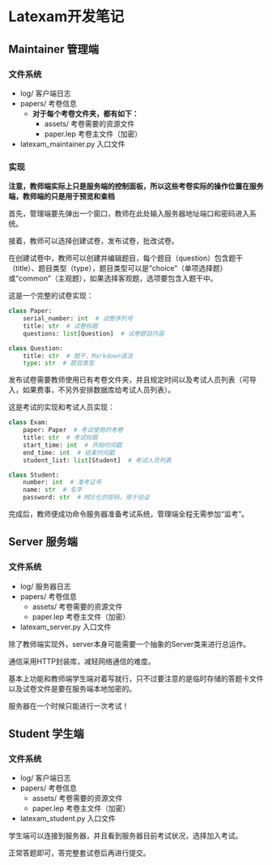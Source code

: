 # Latexam开发笔记

## Maintainer 管理端

### 文件系统

- log/ 客户端日志
- papers/ 考卷信息
  - **对于每个考卷文件夹，都有如下：**
    - assets/ 考卷需要的资源文件
    - paper.lep 考卷主文件（加密）
- latexam_maintainer.py 入口文件

### 实现

**注意，教师端实际上只是服务端的控制面板，所以这些考卷实际的操作位置在服务端，教师端的只是用于预览和查档**

首先，管理端要先弹出一个窗口，教师在此处输入服务器地址端口和密码进入系统。

接着，教师可以选择创建试卷，发布试卷，批改试卷。

在创建试卷中，教师可以创建并编辑题目，每个题目（question）包含题干（title）、题目类型（type），题目类型可以是“choice”（单项选择题）或“common”（主观题），如果选择客观题，选项要包含入题干中。

这是一个完整的试卷实现：

```Python
class Paper:
    serial_number: int  # 试卷序列号
    title: str  # 试卷标题
    questions: list[Question]  # 试卷题目内容

class Question:
    title: str  # 题干，Markdown语法
    type: str  # 题目类型
```

发布试卷需要教师使用已有考卷文件夹，并且规定时间以及考试人员列表（可导入，如果费事，不另外安排数据库给考试人员列表）。

这是考试的实现和考试人员实现：

```Python
class Exam:
    paper: Paper  # 考试使用的考卷
    title: str  # 考试标题
    start_time: int  # 开始时间戳
    end_time: int  # 结束时间戳
    student_list: list[Student]  # 考试人员列表

class Student:
    number: int  # 准考证号
    name: str  # 名字
    password: str  # MD5化的密码，用于验证
```

完成后，教师便成功命令服务器准备考试系统，管理端全程无需参加“监考”。

## Server 服务端

### 文件系统

- log/ 服务器日志
- papers/ 考卷信息
  - assets/ 考卷需要的资源文件
  - paper.lep 考卷主文件（加密）
- latexam_server.py 入口文件

除了教师端实现外，server本身可能需要一个抽象的Server类来进行总运作。

通信采用HTTP封装库，减轻网络通信的难度。

基本上功能和教师端学生端对着写就行，只不过要注意的是临时存储的答题卡文件以及试卷文件是要在服务端本地加密的。

服务器在一个时候只能进行一次考试！

## Student 学生端

### 文件系统

- log/ 客户端日志
- papers/ 考卷信息
  - assets/ 考卷需要的资源文件
  - paper.lep 考卷主文件（加密）
- latexam_student.py 入口文件

学生端可以连接到服务器，并且看到服务器目前考试状况，选择加入考试。

正常答题即可，答完整套试卷后再进行提交。